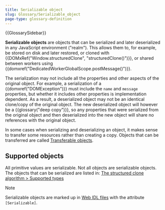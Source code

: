 ```yaml
---
title: Serializable object
slug: Glossary/Serializable_object
page-type: glossary-definition
---
```


{{GlossarySidebar}}

**Serializable objects** are objects that can be serialized and later deserialized in any JavaScript environment ("realm").
This allows them to, for example, be stored on disk and later restored, or cloned with {{DOMxRef("Window.structuredClone", "structuredClone()")}}, or shared between workers using {{domxref("DedicatedWorkerGlobalScope.postMessage()")}}.

The serialization may not include all the properties and other aspects of the original object.
For example, a serialization of a {{domxref("DOMException")}} must include the `name` and `message` properties, but whether it includes other properties is implementation dependent.
As a result, a deserialized object may not be an identical clone/copy of the original object.
The new deserialized object will however be a {{glossary("deep copy")}}, so any properties that were serialized from the original object and then deserialized into the new object will share no references with the original object.

In some cases when serializing and deserializing an object, it makes sense to transfer some resources rather than creating a copy.
Objects that can be transferred are called [Transferable objects](/en-US/docs/Web/API/Web_Workers_API/Transferable_objects).

## Supported objects

All primitive values are serializable.
Not all objects are serializable objects.
The objects that can be serialized are listed in: [The structured clone algorithm > Supported types](/en-US/docs/Web/API/Web_Workers_API/Structured_clone_algorithm#supported_types)

> [!NOTE]
> Serializable objects are marked up in [Web IDL files](https://github.com/w3c/webref/tree/main/ed/idl) with the attribute `[Serializable]`.

